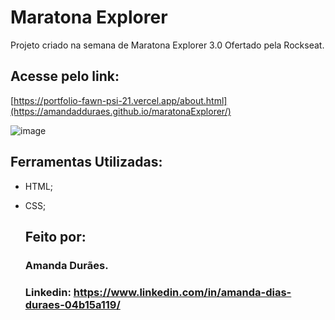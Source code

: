 # Maratona Explorer
 Projeto criado na semana de Maratona Explorer 3.0 Ofertado pela Rockseat.

## Acesse pelo link: 
[https://portfolio-fawn-psi-21.vercel.app/about.html](https://amandadduraes.github.io/maratonaExplorer/)

![image](https://github.com/amandadduraes/maratonaExplorer/assets/54537743/da6ffbff-fa73-41ed-bbe6-2bb22a5af824)


## Ferramentas Utilizadas:

* HTML;
* CSS;

  ## Feito por:
  ### Amanda Durães.

  ### Linkedin: https://www.linkedin.com/in/amanda-dias-duraes-04b15a119/
